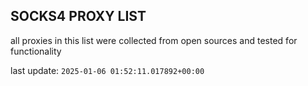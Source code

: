 ## SOCKS4 PROXY LIST

all proxies in this list were collected from open sources and tested for functionality

last update: `2025-01-06 01:52:11.017892+00:00`